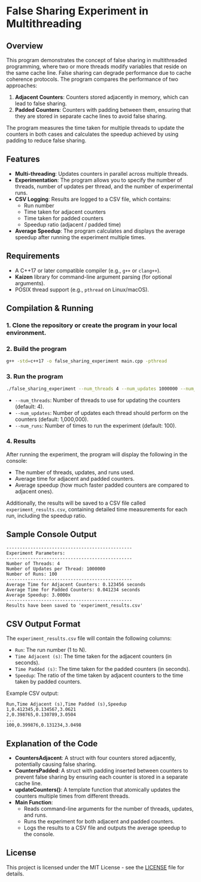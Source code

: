 # False Sharing Experiment in Multithreading

## Overview

This program demonstrates the concept of false sharing in multithreaded programming, where two or more threads modify variables that reside on the same cache line. False sharing can degrade performance due to cache coherence protocols. The program compares the performance of two approaches:
1. **Adjacent Counters**: Counters stored adjacently in memory, which can lead to false sharing.
2. **Padded Counters**: Counters with padding between them, ensuring that they are stored in separate cache lines to avoid false sharing.

The program measures the time taken for multiple threads to update the counters in both cases and calculates the speedup achieved by using padding to reduce false sharing.

## Features

- **Multi-threading**: Updates counters in parallel across multiple threads.
- **Experimentation**: The program allows you to specify the number of threads, number of updates per thread, and the number of experimental runs.
- **CSV Logging**: Results are logged to a CSV file, which contains:
  - Run number
  - Time taken for adjacent counters
  - Time taken for padded counters
  - Speedup ratio (adjacent / padded time)
- **Average Speedup**: The program calculates and displays the average speedup after running the experiment multiple times.

## Requirements

- A C++17 or later compatible compiler (e.g., `g++` or `clang++`).
- **Kaizen** library for command-line argument parsing (for optional arguments).
- POSIX thread support (e.g., `pthread` on Linux/macOS).

## Compilation & Running

### 1. Clone the repository or create the program in your local environment.

### 2. Build the program

```bash
g++ -std=c++17 -o false_sharing_experiment main.cpp -pthread
```

### 3. Run the program

```bash
./false_sharing_experiment --num_threads 4 --num_updates 1000000 --num_runs 100
```

- `--num_threads`: Number of threads to use for updating the counters (default: 4).
- `--num_updates`: Number of updates each thread should perform on the counters (default: 1,000,000).
- `--num_runs`: Number of times to run the experiment (default: 100).

### 4. Results

After running the experiment, the program will display the following in the console:
- The number of threads, updates, and runs used.
- Average time for adjacent and padded counters.
- Average speedup (how much faster padded counters are compared to adjacent ones).

Additionally, the results will be saved to a CSV file called `experiment_results.csv`, containing detailed time measurements for each run, including the speedup ratio.

## Sample Console Output

```
-----------------------------------------------
Experiment Parameters:
-----------------------------------------------
Number of Threads: 4
Number of Updates per Thread: 1000000
Number of Runs: 100
-----------------------------------------------
Average Time for Adjacent Counters: 0.123456 seconds
Average Time for Padded Counters: 0.041234 seconds
Average Speedup: 3.0000x
-----------------------------------------------
Results have been saved to 'experiment_results.csv'
```

## CSV Output Format

The `experiment_results.csv` file will contain the following columns:
- `Run`: The run number (1 to N).
- `Time Adjacent (s)`: The time taken for the adjacent counters (in seconds).
- `Time Padded (s)`: The time taken for the padded counters (in seconds).
- `Speedup`: The ratio of the time taken by adjacent counters to the time taken by padded counters.

Example CSV output:
```
Run,Time Adjacent (s),Time Padded (s),Speedup
1,0.412345,0.134567,3.0621
2,0.398765,0.130789,3.0504
...
100,0.399876,0.131234,3.0498
```

## Explanation of the Code

- **CountersAdjacent**: A struct with four counters stored adjacently, potentially causing false sharing.
- **CountersPadded**: A struct with padding inserted between counters to prevent false sharing by ensuring each counter is stored in a separate cache line.
- **updateCounters()**: A template function that atomically updates the counters multiple times from different threads.
- **Main Function**:
  - Reads command-line arguments for the number of threads, updates, and runs.
  - Runs the experiment for both adjacent and padded counters.
  - Logs the results to a CSV file and outputs the average speedup to the console.

## License

This project is licensed under the MIT License - see the [LICENSE](LICENSE) file for details.
